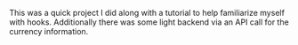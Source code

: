 This was a quick project I did along with a tutorial to help familiarize myself with hooks. Additionally there was some light backend via an API call for the currency information.